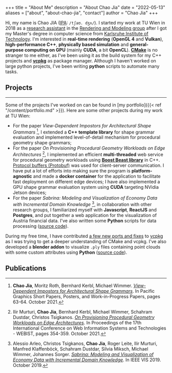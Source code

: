+++
title = "About Me"
description = "About Chao Jia"
date = "2022-05-13"
aliases = ["about", "about-chao-jia", "contact"]
author = "Chao Jia"
+++

Hi, my name is Chao JIA ([IPA](https://en.wikipedia.org/wiki/International_Phonetic_Alphabet): `/tʃaʊ. dʒʌ/`). I started my work at TU Wien in 2018 as a [research assistant](https://www.cg.tuwien.ac.at/staff/ChaoJia) in the [Rendering and Modeling group](https://www.cg.tuwien.ac.at/group/Rendering-and-Modeling) after I got my Master's degree in computer science from [Karlsruhe Institute of Technology](https://www.kit.edu/). I'm interested in __real-time rendering__ (__OpenGL 4__ and __Vulkan__), __high-performance C++__, __physically based simulation__ and __general-purpose computing on GPU__ (mainly __CUDA__, a bit __OpenCL__). [__CMake__](https://cmake.org) is no stranger to me either, as I've been using it as the build system for my C++ projects and [__vcpkg__](https://vcpkg.io/en/index.html) as package manager. Although I haven't worked on large python projects, I've been writing __python__ scripts to automate many tasks. 

## Projects
---

Some of the projects I've worked on can be found in [my portfolio]({{< ref "/content/portfolio.md" >}}). Here are some other projects during my work at TU Wien:

* For the paper _View-Dependent Impostors for Architectural Shape Grammars_ [^pg21-impostors], I extended a __C++ template library__ for shape grammar evaluation and implemented level-of-detail mechanism for procedural geometry shape grammars; 
* For the paper _On Provisioning Procedural Geometry Workloads on Edge Architectures_ [^webist21-edge], I implemented an efficient __multi-threaded__ web service for procedural geometry workloads using [__Boost Beast library__](https://github.com/boostorg/beast) in C++. [Protocol buffers (Protobuf)](https://developers.google.com/protocol-buffers) was used for client-server communication. I have put a lot of efforts into making sure the program is __platform-agnostic__ and made a __docker container__ for the application to facilitate fast deployment on different edge devices; I have also implemented a GPU shape grammar evaluation system using __CUDA__ targeting NVidia Jetson devices; 
* For the paper _Sabrina: Modeling and Visualization of Economy Data with Incremental Domain Knowledge_ [^ieeevis19-sabrina], in collaboration with other research groups, I familiarized myself with __Javascript__, __ReactJS__ and __Postgres__, and put together a web application for the visualization of Austria financial data. I've also written some __Python__ scripts for data processing ([source code](https://gitlab.com/chao-jia/ctvis)).

During my free time, I have contributed [a few new ports and fixes](https://github.com/microsoft/vcpkg/pulls?q=is%3Apr+author%3Achaojia+is%3Aclosed+is%3Amerged+) to [vcpkg](https://github.com/microsoft/vcpkg) as I was trying to get a deeper understanding of CMake and vcpkg. 
I've also developed a __blender addon__ to visualize `.ply` files containing point clouds with some custom attributes using __Python__ ([source code](https://gitlab.com/chao-jia/blender_addon_dev/-/tree/master/ttm_ply)).

## Publications

[^pg21-impostors]: __Chao Jia__, Moritz Roth, Bernhard Kerbl, Michael Wimmer. _[View-Dependent Impostors for Architectural Shape Grammars](https://doi.org/10.2312/pg.20211390)_. In Pacific Graphics Short Papers, Posters, and Work-in-Progress Papers, pages 63-64. October 2021.

[^webist21-edge]: Ilir Murturi, __Chao Jia__, Bernhard Kerbl, Michael Wimmer, Schahram Dustdar, Christos Tsigkanos. _[On Provisioning Procedural Geometry Workloads on Edge Architectures](https://doi.org/10.5220/0010687800003058)_. In Proceedings of the 17th International Conference on Web Information Systems and Technologies - WEBIST, pages 354-359. October 2021.

[^ieeevis19-sabrina]: Alessio Arleo, Christos Tsigkanos, __Chao Jia__, Roger Leite, Ilir Murturi, Manfred Klaffenböck, Schahram Dustdar, Silvia Miksch, Michael Wimmer, Johannes Sorger. _[Sabrina: Modeling and Visualization of Economy Data with Incremental Domain Knowledge](https://doi.org/10.1109/VISUAL.2019.8933598)_. In IEEE VIS 2019. October 2019. 
